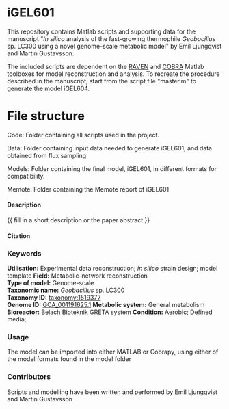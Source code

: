 # iGEL601
This repository contains Matlab scripts and supporting data for the manuscript "_In silico_ analysis of the fast-growing thermophile _Geobacillus_ sp. LC300 using a novel genome-scale metabolic model" by Emil Ljungqvist and Martin Gustavsson. 

The included scripts are dependent on the [RAVEN](https://github.com/SysBioChalmers/RAVEN) and [COBRA](https://opencobra.github.io/cobratoolbox/stable/) Matlab toolboxes for model reconstruction and analysis. To recreate the procedure described in the manuscript, start from the script file "master.m" to generate the model iGEL604.

# File structure

Code: Folder containing all scripts used in the project.

Data: Folder containing input data needed to generate iGEL601, and data obtained from flux sampling

Models: Folder containing the final model, iGEL601, in different formats for compatibility.

Memote: Folder containing the Memote report of iGEL601


#### Description

{{ fill in a short description or the paper abstract }}


#### Citation

### Keywords

**Utilisation:** Experimental data reconstruction; _in silico_ strain design; model template 
**Field:** Metabolic-network reconstruction  
**Type of model:** Genome-scale  
**Taxonomic name:** _Geobacillus_ sp. LC300  
**Taxonomy ID:** [taxonomy:1519377](https://identifiers.org/taxonomy:1519377)  
**Genome ID:** [GCA_001191625.1](https://www.ncbi.nlm.nih.gov/assembly/GCF_001191625.1)
**Metabolic system:** General metabolism
**Bioreactor:** Belach Bioteknik GRETA system
**Condition:** Aerobic; Defined media; 

### Usage

The model can be imported into either MATLAB or Cobrapy, using either of the model formats found in the model folder


### Contributors
Scripts and modelling have been written and performed by Emil Ljungqvist and Martin Gustavsson
